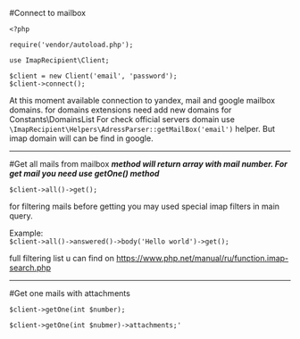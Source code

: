 #Connect to mailbox

`<?php`

`require('vendor/autoload.php');`

`use ImapRecipient\Client;`

`$client = new Client('email', 'password');`
<br />
`$client->connect();`

At this moment available connection to yandex, mail and google mailbox domains. for domains extensions need add new domains for Constants\DomainsList
For check official servers domain use `\ImapRecipient\Helpers\AdressParser::getMailBox('email')` helper. But imap domain will can be find in google.


____

#Get all mails from mailbox
_**method will return array with mail number. For get mail you need use getOne() method**_

`$client->all()->get();`

for filtering mails before getting you may used special imap filters in main query.

Example:
<br/>
`$client->all()->answered()->body('Hello world')->get();`

full filtering list u can find on https://www.php.net/manual/ru/function.imap-search.php


____


#Get one mails with attachments

`$client->getOne(int $number);`

`$client->getOne(int $nubmer)->attachments;'`
